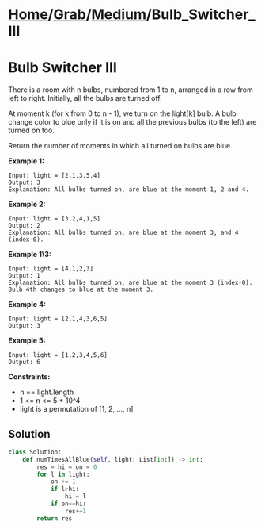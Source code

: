 # [Home](./../..)/[Grab](./..)/[Medium](./)/Bulb_Switcher_III
<h1>Bulb Switcher III</h1>

<p>
There is a room with n bulbs, numbered from 1 to n, arranged in a row from left to right. Initially, all the bulbs are turned off.
</p>
<p>
At moment k (for k from 0 to n - 1), we turn on the light[k] bulb. A bulb change color to blue only if it is on and all the previous bulbs (to the left) are turned on too.
</p>
<p>
Return the number of moments in which all turned on bulbs are blue.
</p>

<b>Example 1:</b>

    Input: light = [2,1,3,5,4]
    Output: 3
    Explanation: All bulbs turned on, are blue at the moment 1, 2 and 4.

<b>Example 2:</b>

    Input: light = [3,2,4,1,5]
    Output: 2
    Explanation: All bulbs turned on, are blue at the moment 3, and 4 (index-0).

<b>Example 1\3:</b>

    Input: light = [4,1,2,3]
    Output: 1
    Explanation: All bulbs turned on, are blue at the moment 3 (index-0).
    Bulb 4th changes to blue at the moment 3.

<b>Example 4:</b>

    Input: light = [2,1,4,3,6,5]
    Output: 3

<b>Example 5:</b>

    Input: light = [1,2,3,4,5,6]
    Output: 6

<b>Constraints:</b>

- n == light.length
- 1 <= n <= 5 * 10^4
- light is a permutation of  [1, 2, ..., n]

<h2>Solution</h2>

```python
class Solution:
    def numTimesAllBlue(self, light: List[int]) -> int:
        res = hi = on = 0
        for l in light:
            on += 1
            if l>hi:
                hi = l
            if on==hi:
                res+=1
        return res
```
